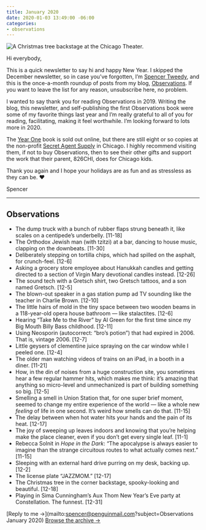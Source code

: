 ```yaml
---
title: January 2020
date: 2020-01-03 13:49:00 -06:00
categories:
- observations
---
```


![A Christmas tree backstage at the Chicago Theater.](/uploads/IMG_0889-squashed.jpg)

Hi everybody,

This is a quick newsletter to say hi and happy New Year. I skipped the December newsletter, so in case you’ve forgotten, I’m [Spencer Tweedy](https://spencertweedy.com/), and this is the once-a-month roundup of posts from my blog, [Observations](https://spencertweedy.com/observations). If you want to leave the list for any reason, <unsubscribe>unsubscribe here</unsubscribe>, no problem.

I wanted to say thank you for reading Observations in 2019. Writing the blog, this newsletter, and self-publishing the first Observations book were some of my favorite things last year and I’m really grateful to all of you for reading, facilitating, making it feel worthwhile. I’m looking forward to lots more in 2020.

The [Year One](https://observations.website/) book is sold out online, but there are still eight or so copies at the non-profit [Secret Agent Supply](https://secretagentsupply.com/) in Chicago. I highly recommend visiting them, if not to buy Observations, then to see their other gifts and support the work that their parent, 826CHI, does for Chicago kids.

Thank you again and I hope your holidays are as fun and as stressless as they can be. ❤️

Spencer

***

## Observations

- The dump truck with a bunch of rubber flaps strung beneath it, like scales on a centipede’s underbelly. [11-18]
- The Orthodox Jewish man (with tzitzi) at a bar, dancing to house music, clapping on the downbeats. [11-30]
- Deliberately stepping on tortilla chips, which had spilled on the asphalt, for crunch-feel. [12-6]
- Asking a grocery store employee about Hanukkah candles and getting directed to a section of Virgin Mary devotional candles instead. [12-26]
- The sound tech with a Gretsch shirt, two Gretsch tattoos, and a son named Gretsch. [12-5]
- The blown-out speaker in a gas station pump ad TV sounding like the teacher in Charlie Brown. [12-10]
- The little hairs of mold in the tiny space between two wooden beams in a 118-year-old opera house bathroom — like stalactites. [12-6]
- Hearing “Take Me to the River” by Al Green for the first time since my Big Mouth Billy Bass childhood. [12-11]
- Using Neosporin (autocorrect: “bro’s potion”) that had expired in 2006. That is, vintage 2006. [12-7]
- Little geysers of clementine juice spraying on the car window while I peeled one. [12-4]
- The older man watching videos of trains on an iPad, in a booth in a diner. [11-21]
- How, in the din of noises from a huge construction site, you sometimes hear a few regular hammer hits, which makes me think: it’s amazing that anything so micro-level and unmechanized is part of building something so big. [12-5]
- Smelling a smell in Union Station that, for one super brief moment, seemed to change my entire experience of the world — like a whole new *feeling* of life in one second. It’s weird how smells can do that. [11-15]
- The delay between when hot water hits your hands and the pain of its heat. [12-17]
- The joy of sweeping up leaves indoors and knowing that you’re helping make the place cleaner, even if you don’t get every single leaf. [11-1]
- Rebecca Solnit in *Hope in the Dark*: “The apocalypse is always easier to imagine than the strange circuitous routes to what actually comes next.” [11-15]
- Sleeping with an external hard drive purring on my desk, backing up. [12-2]
- The license plate “JAZZMOM.” [12-17]
- The Christmas tree in the corner backstage, spooky-looking and beautiful. [12-18]
- Playing in Sima Cunningham’s Aux Thom New Year’s Eve party at Constellation. The funnest. [12-31]

[Reply to me &rarr;](mailto:spencer@penguinmail.com?subject=Observations January 2020)
[Browse the archive &rarr;](https://spencertweedy.com/observations/archive)
